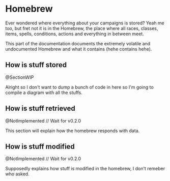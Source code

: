 # Homebrew

Ever wondered where everything about your campaigns is stored? Yeah me too, but
fret not it is in the Homebrew, the place where all races, classes, items,
spells, conditions, actions and everything in between meet.

This part of the documentation documents the extremely volatile and
undocumented Homebrew and what it contains (hehe contains hehe).

## How is stuff stored

@SectionWIP

Alright so I don't want to dump a bunch of code in here so I'm going to compile
a diagram with all the stuffs.

## How is stuff retrieved

@NotImplemented // Wait for v0.2.0

This section will explain how the homebrew responds with data.

## How is stuff modified

@NotImplemented // Wait for v0.2.0

Supposedly explains how stuff is modified in the homebrew, I don't remeber who
asked.
